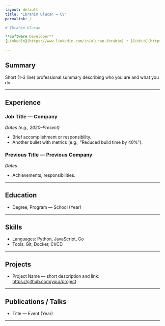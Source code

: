 ```yaml
---
layout: default
title: "Ibrahim Ulucan — CV"
permalink: /

# Ibrahim Ulucan

**Software Developer**  
[LinkedIn](https://www.linkedin.com/in/ulucan-ibrahim) • [GitHub](https://github.com/iulucan)

---
```


## Summary
Short (1–3 line) professional summary describing who you are and what you do.

---

## Experience

### Job Title — Company
*Dates (e.g., 2020–Present)*
- Brief accomplishment or responsibility.
- Another bullet with metrics (e.g., "Reduced build time by 40%").

### Previous Title — Previous Company
*Dates*
- Achievements, responsibilities.

---

## Education
- Degree, Program — School (Year)

---

## Skills
- Languages: Python, JavaScript, Go
- Tools: Git, Docker, CI/CD

---

## Projects
- Project Name — short description and link: https://github.com/your/project

---

## Publications / Talks
- Title — Event (Year)

---